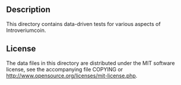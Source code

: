 Description
------------

This directory contains data-driven tests for various aspects of Introveriumcoin.

License
--------

The data files in this directory are distributed under the MIT software
license, see the accompanying file COPYING or
http://www.opensource.org/licenses/mit-license.php.


